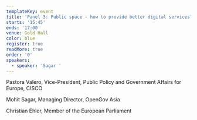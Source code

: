 ```yaml
---
templateKey: event
title: 'Panel 3: Public space - how to provide better digital services?'
starts: '15:45'
ends: '17:00'
venue: Gold Hall
color: blue
register: true
readMore: true
order: '0'
speakers:
  - speaker: 'Sagar '
---
```


Pastora Valero, Vice-President, Public Policy and Government Affairs for Europe, CISCO

Mohit Sagar, Managing Director, OpenGov Asia

Christian Ehler, Member of the European Parliament
